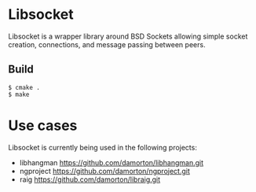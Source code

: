 # Libsocket

Libsocket is a wrapper library around BSD Sockets allowing simple socket creation, connections, and message passing between peers. 

## Build

```
$ cmake .
$ make
```

# Use cases

Libsocket is currently being used in the following projects:

- libhangman  https://github.com/damorton/libhangman.git
- ngproject   https://github.com/damorton/ngproject.git
- raig        https://github.com/damorton/libraig.git
